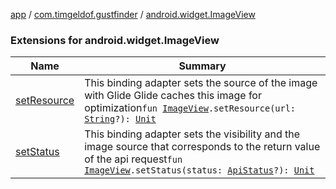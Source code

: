 [app](../../index.md) / [com.timgeldof.gustfinder](../index.md) / [android.widget.ImageView](./index.md)

### Extensions for android.widget.ImageView

| Name | Summary |
|---|---|
| [setResource](set-resource.md) | This binding adapter sets the source of the image with Glide Glide caches this image for optimization`fun `[`ImageView`](https://developer.android.com/reference/android/widget/ImageView.html)`.setResource(url: `[`String`](https://kotlinlang.org/api/latest/jvm/stdlib/kotlin/-string/index.html)`?): `[`Unit`](https://kotlinlang.org/api/latest/jvm/stdlib/kotlin/-unit/index.html) |
| [setStatus](set-status.md) | This binding adapter sets the visibility and the image source that corresponds to the return value of the api request`fun `[`ImageView`](https://developer.android.com/reference/android/widget/ImageView.html)`.setStatus(status: `[`ApiStatus`](../../com.timgeldof.gustfinder.screens.add-place/-api-status/index.md)`?): `[`Unit`](https://kotlinlang.org/api/latest/jvm/stdlib/kotlin/-unit/index.html) |

